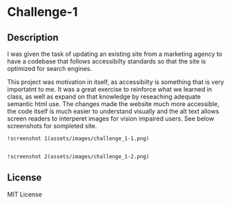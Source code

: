 # Challenge-1

## Description


I was given the task of updating an existing site from a marketing agency to have a codebase that follows accessibilty standards so that the site is optimized for search engines. 

This project was motivation in itself, as accessibilty is something that is very importatnt to me. It was a great exercise to reinforce what we learned in class, as well as expand on that knowledge by reseaching adequate semantic html use. The changes made the website much more accessible, the code itself is much easier to understand visually and the alt text allows screen readers to interperet images for vision impaired users. See below screenshots for sompleted site.



    !screenshot 1(assets/images/challenge_1-1.png)
    
    
    !screenshot 2(assets/images/challenge_1-2.png)


## License

MIT License
